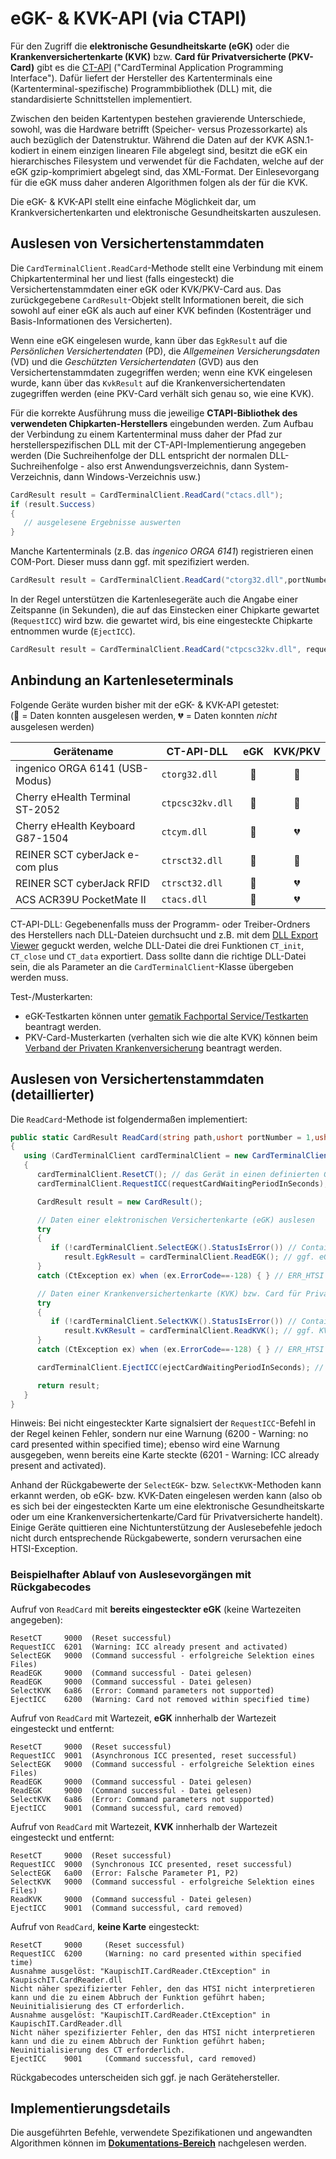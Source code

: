 # eGK- & KVK-API (via CTAPI)

Für den Zugriff die **elektronische Gesundheitskarte (eGK)** oder die **Krankenversichertenkarte (KVK)** bzw. **Card für Privatversicherte (PKV-Card)** gibt es die [CT-API](https://www.tuvit.de/de/aktuelles/white-paper-downloads/card-terminal-application-programing-interface-fuer-chipkartenanwendungen/) ("CardTerminal Application Programming Interface"). Dafür liefert der Hersteller des Kartenterminals eine (Kartenterminal-spezifische) Programmbibliothek (DLL) mit, die standardisierte Schnittstellen implementiert.

Zwischen den beiden Kartentypen bestehen gravierende Unterschiede, sowohl, was die Hardware betrifft (Speicher- versus Prozessorkarte) als auch bezüglich der Datenstruktur. Während die Daten auf der KVK ASN.1-kodiert in einem einzigen linearen File abgelegt sind, besitzt die eGK ein hierarchisches Filesystem und verwendet für die Fachdaten, welche auf der eGK
gzip-komprimiert abgelegt sind, das XML-Format. Der Einlesevorgang für die eGK muss daher anderen Algorithmen folgen als der für die KVK.

Die eGK- & KVK-API stellt eine einfache Möglichkeit dar, um Krankversichertenkarten und elektronische Gesundheitskarten auszulesen.

## Auslesen von Versichertenstammdaten
Die `CardTerminalClient.ReadCard`-Methode stellt eine Verbindung mit einem Chipkartenterminal her und liest (falls eingesteckt) die Versichertenstammdaten einer eGK oder KVK/PKV-Card aus. Das zurückgegebene `CardResult`-Objekt stellt Informationen bereit, die sich sowohl auf einer eGK als auch auf einer KVK befinden (Kostenträger und Basis-Informationen des Versicherten). 

Wenn eine eGK eingelesen wurde, kann über das `EgkResult` auf die _Persönlichen Versichertendaten_ (PD), die _Allgemeinen Versicherungsdaten_ (VD) und die _Geschützten Versichertendaten_ (GVD) aus den Versichertenstammdaten zugegriffen werden; wenn eine KVK eingelesen wurde, kann über das `KvkResult` auf die Krankenversichertendaten zugegriffen werden (eine PKV-Card verhält sich genau so, wie eine KVK).

Für die korrekte Ausführung muss die jeweilige **CTAPI-Bibliothek des verwendeten Chipkarten-Herstellers** eingebunden werden. Zum Aufbau der Verbindung zu einem Kartenterminal muss daher der Pfad zur herstellerspezifischen DLL mit der CT-API-Implementierung angegeben werden (Die Suchreihenfolge der DLL entspricht der normalen DLL-Suchreihenfolge - also erst Anwendungsverzeichnis, dann System-Verzeichnis, dann Windows-Verzeichnis usw.)
```csharp
CardResult result = CardTerminalClient.ReadCard("ctacs.dll");
if (result.Success)
{
   // ausgelesene Ergebnisse auswerten
}
```

Manche Kartenterminals (z.B. das _ingenico ORGA 6141_) registrieren einen COM-Port. Dieser muss dann ggf. mit spezifiziert werden.
```csharp
CardResult result = CardTerminalClient.ReadCard("ctorg32.dll",portNumber: 4);
```

In der Regel unterstützen die Kartenlesegeräte auch die Angabe einer Zeitspanne (in Sekunden), die auf das Einstecken einer Chipkarte gewartet (`RequestICC`) wird bzw. die gewartet wird, bis eine eingesteckte Chipkarte entnommen wurde (`EjectICC`).
```csharp
CardResult result = CardTerminalClient.ReadCard("ctpcsc32kv.dll", requestCardWaitingPeriodInSeconds: 10, ejectCardWaitingPeriodInSeconds: 10);
```

## Anbindung an Kartenleseterminals

Folgende Geräte wurden bisher mit der eGK- & KVK-API getestet:  
(:green_heart: = Daten konnten ausgelesen werden, :broken_heart: = Daten konnten _nicht_ ausgelesen werden)

| Gerätename | CT-API-DLL | eGK | KVK/PKV |
| ------------- |-------------| :-----:| :-----:|
| ingenico ORGA 6141 (USB-Modus) | `ctorg32.dll` | :green_heart: | :green_heart: |
| Cherry eHealth Terminal ST-2052 | `ctpcsc32kv.dll` | :green_heart: | :green_heart: |
| Cherry eHealth Keyboard G87-1504 | `ctcym.dll` | :green_heart: | :broken_heart: |
| REINER SCT cyberJack e-com plus | `ctrsct32.dll` | :green_heart: | :green_heart: |
| REINER SCT cyberJack RFID | `ctrsct32.dll` | :green_heart: | :broken_heart: |
| ACS ACR39U PocketMate II | `ctacs.dll` | :green_heart: | :broken_heart: |

CT-API-DLL: Gegebenenfalls muss der Programm- oder Treiber-Ordners des Herstellers nach DLL-Dateien durchsucht und z.B. mit dem [DLL Export Viewer](https://www.nirsoft.net/utils/dll_export_viewer.html) geguckt werden, welche DLL-Datei die drei Funktionen `CT_init`, `CT_close` und `CT_data` exportiert. Dass sollte dann die richtige DLL-Datei sein, die als Parameter an die `CardTerminalClient`-Klasse übergeben werden muss. 

Test-/Musterkarten:
* eGK-Testkarten können unter [gematik Fachportal Service/Testkarten](https://fachportal.gematik.de/service/testkarten/) beantragt werden.
* PKV-Card-Musterkarten (verhalten sich wie die alte KVK) können beim [Verband der Privaten Krankenversicherung](https://www.pkv.de/) beantragt werden.


## Auslesen von Versichertenstammdaten (detaillierter)

Die `ReadCard`-Methode ist folgendermaßen implementiert:
```csharp
public static CardResult ReadCard(string path,ushort portNumber = 1,ushort terminalID = 1,byte requestCardWaitingPeriodInSeconds = 0,byte ejectCardWaitingPeriodInSeconds = 0)
{
   using (CardTerminalClient cardTerminalClient = new CardTerminalClient(path,portNumber,terminalID)) // eine neue Host/CT-Verbindung mithilfe der herstellerspezifischen CT-API-Bibliothek initiieren
   {
      cardTerminalClient.ResetCT(); // das Gerät in einen definierten Grundzustand versetzen
      cardTerminalClient.RequestICC(requestCardWaitingPeriodInSeconds); // zum Einstecken einer Chipkarte auffordern (ggf. mit Wartezeit) und nach dem Einstecken einer Karte einen Reset durchführen

      CardResult result = new CardResult();

      // Daten einer elektronischen Versichertenkarte (eGK) auslesen
      try
      {
         if (!cardTerminalClient.SelectEGK().StatusIsError()) // Container mit den eGK-Daten für folgende Auslesevorgänge auswählen
            result.EgkResult = cardTerminalClient.ReadEGK(); // ggf. eGK-Datensätze für die Patientendaten und die Versicherungsdaten auslesen
      }
      catch (CtException ex) when (ex.ErrorCode==-128) { } // ERR_HTSI

      // Daten einer Krankenversichertenkarte (KVK) bzw. Card für Privatversicherte (PVK-Card) auslesen
      try
      {
         if (!cardTerminalClient.SelectKVK().StatusIsError()) // Container mit den KVK-Daten für folgende Auslesevorgänge auswählen
            result.KvKResult = cardTerminalClient.ReadKVK(); // ggf. KVK-Datensatz auslesen
      }
      catch (CtException ex) when (ex.ErrorCode==-128) { } // ERR_HTSI

      cardTerminalClient.EjectICC(ejectCardWaitingPeriodInSeconds); // Auslesevorgang beenden und Chipkarte auswerfen (ggf. mit Wartezeit)

      return result;
   }
}
```
Hinweis: Bei nicht eingesteckter Karte signalsiert der `RequestICC`-Befehl in der Regel keinen Fehler, sondern nur eine Warnung (6200 - Warning: no card presented within specified time); ebenso wird eine Warnung ausgegeben, wenn bereits eine Karte steckte (6201 - Warning: ICC already present and activated).

Anhand der Rückgabewerte der `SelectEGK`- bzw. `SelectKVK`-Methoden kann erkannt werden, ob eGK- bzw. KVK-Daten eingelesen werden kann (also ob es sich bei der eingesteckten Karte um eine elektronische Gesundheitskarte oder um eine Krankenversichertenkarte/Card für Privatversicherte handelt). Einige Geräte quittieren eine Nichtunterstützung der Auslesebefehle jedoch nicht durch entsprechende Rückgabewerte, sondern verursachen eine HTSI-Exception. 

### Beispielhafter Ablauf von Auslesevorgängen mit Rückgabecodes

Aufruf von `ReadCard` mit __bereits eingesteckter eGK__ (keine Wartezeiten angegeben):
```
ResetCT     9000  (Reset successful)
RequestICC  6201  (Warning: ICC already present and activated)
SelectEGK   9000  (Command successful - erfolgreiche Selektion eines Files)
ReadEGK     9000  (Command successful - Datei gelesen)
ReadEGK     9000  (Command successful - Datei gelesen)
SelectKVK   6a86  (Error: Command parameters not supported)
EjectICC    6200  (Warning: Card not removed within specified time)
```

Aufruf von `ReadCard` mit Wartezeit, __eGK__ innherhalb der Wartezeit eingesteckt und entfernt:
```
ResetCT     9000  (Reset successful)
RequestICC  9001  (Asynchronous ICC presented, reset successful)
SelectEGK   9000  (Command successful - erfolgreiche Selektion eines Files)
ReadEGK     9000  (Command successful - Datei gelesen)
ReadEGK     9000  (Command successful - Datei gelesen)
SelectKVK   6a86  (Error: Command parameters not supported)
EjectICC    9001  (Command successful, card removed)
```

Aufruf von `ReadCard` mit Wartezeit, __KVK__ innherhalb der Wartezeit eingesteckt und entfernt:
```
ResetCT     9000  (Reset successful)
RequestICC  9000  (Synchronous ICC presented, reset successful)
SelectEGK   6a00  (Error: Falsche Parameter P1, P2)
SelectKVK   9000  (Command successful - erfolgreiche Selektion eines Files)
ReadKVK     9000  (Command successful - Datei gelesen)
EjectICC    9001  (Command successful, card removed)
```

Aufruf von `ReadCard`, __keine Karte__ eingesteckt:
```
ResetCT     9000     (Reset successful)
RequestICC  6200     (Warning: no card presented within specified time)
Ausnahme ausgelöst: "KaupischIT.CardReader.CtException" in KaupischIT.CardReader.dll
Nicht näher spezifizierter Fehler, den das HTSI nicht interpretieren kann und die zu einem Abbruch der Funktion geführt haben; Neuinitialisierung des CT erforderlich.
Ausnahme ausgelöst: "KaupischIT.CardReader.CtException" in KaupischIT.CardReader.dll
Nicht näher spezifizierter Fehler, den das HTSI nicht interpretieren kann und die zu einem Abbruch der Funktion geführt haben; Neuinitialisierung des CT erforderlich.
EjectICC    9001     (Command successful, card removed)
```
Rückgabecodes unterscheiden sich ggf. je nach Gerätehersteller.

## Implementierungsdetails

Die ausgeführten Befehle, verwendete Spezifikationen und angewandten Algorithmen können im **[Dokumentations-Bereich](Documentation.md)** nachgelesen werden.
